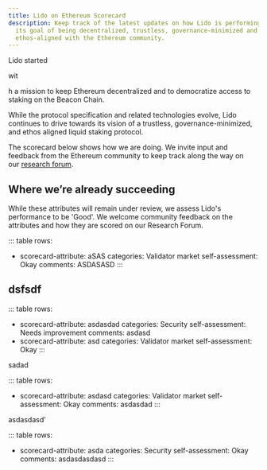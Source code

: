 ```yaml
---
title: Lido on Ethereum Scorecard
description: Keep track of the latest updates on how Lido is performing against
  its goal of being decentralized, trustless, governance-minimized and
  ethos-aligned with the Ethereum community.
---
```

Lido started 

wit

h a mission to keep Ethereum decentralized and to democratize access to staking on the Beacon Chain.

While the protocol specification and related technologies evolve, Lido continues to drive towards its vision of a trustless, governance-minimized, and ethos aligned liquid staking protocol.

The scorecard below shows how we are doing. We invite input and feedback from the Ethereum community to keep track along the way on our [research forum](https://research.lido.fi/). 

## Where we’re already succeeding

While these attributes will remain under review, we assess Lido's performance to be 'Good'. We welcome community feedback on the attributes and how they are scored on our Research Forum.

::: table
rows:
  - scorecard-attribute: aSAS
    categories: Validator market
    self-assessment: Okay
    comments: ASDASASD
:::

## dsfsdf

::: table
rows:
  - scorecard-attribute: asdasdad
    categories: Security
    self-assessment: Needs improvement
    comments: asdasd
  - scorecard-attribute: asd
    categories: Validator market
    self-assessment: Okay
:::

sadad

::: table
rows:
  - scorecard-attribute: asdasd
    categories: Validator market
    self-assessment: Okay
    comments: asdasdad
:::

asdasdasd'

::: table
rows:
  - scorecard-attribute: asda
    categories: Security
    self-assessment: Okay
    comments: asdasdasdasd
:::